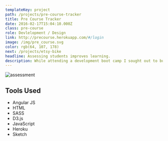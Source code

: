 ```yaml
---
templateKey: project
path: /projects/pre-course-tracker
title: Pre Course Tracker
date: 2016-02-17T15:04:10.000Z
class: pre-course
role: Devlelopment / Design
link: http://precourse.herokuapp.com/#/login
image: /img/pre_course.svg
color: rgb(64, 107, 178)
next: /projects/etsy-bike
headline: Assessing students improves learning.
description: While attending a development boot camp I sought out to build a better testing platform to improve the level of graduates. It was a system which instructors would use to add tutorial like content divided up into units. Each unit had an assessment test that was used to unlock the next section. The most difficult part was the tests & evaluating the students code. We decided to use a web worker to encapsulate the code and evaluate it to see if it returned to expected value. There was also a part which would allow you to compare your assessment results with that of the others in your cohort.
---
```


<!-- ![login](/img/pre-course/login.png) -->

<!-- ![test](/img/pre-course/test.png) -->

![assessment](/img/pre-course/assessment.png)

<!-- ![radar](/img/pre-course/radar.png) -->

## Tools Used

* Angular JS
* HTML
* SASS
* D3.js
* JavaScript
* Heroku
* Sketch
